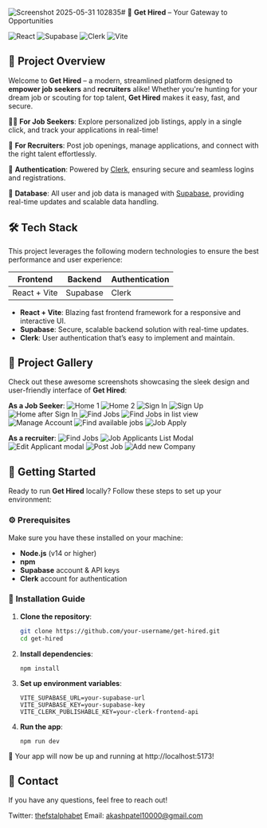 ![Screenshot 2025-05-31 102835](https://github.com/user-attachments/assets/463c536d-4beb-4731-80ec-a7366a15bdb8)# 🌟 **Get Hired** – Your Gateway to Opportunities

![React](https://img.shields.io/badge/React-v18-blue?style=for-the-badge&logo=react)
![Supabase](https://img.shields.io/badge/Supabase-Backend-green?style=for-the-badge&logo=supabase)
![Clerk](https://img.shields.io/badge/Clerk-Auth-yellow?style=for-the-badge&logo=clerk)
![Vite](https://img.shields.io/badge/Vite-v4-red?style=for-the-badge&logo=vite)

## 🎯 **Project Overview**

Welcome to **Get Hired** – a modern, streamlined platform designed to **empower job seekers** and **recruiters** alike! Whether you're hunting for your dream job or scouting for top talent, **Get Hired** makes it easy, fast, and secure.

🏃‍♂️ **For Job Seekers**: Explore personalized job listings, apply in a single click, and track your applications in real-time!

🏢 **For Recruiters**: Post job openings, manage applications, and connect with the right talent effortlessly.

🔐 **Authentication**: Powered by [Clerk](https://clerk.dev), ensuring secure and seamless logins and registrations.

💾 **Database**: All user and job data is managed with [Supabase](https://supabase.com), providing real-time updates and scalable data handling.

## 🛠 **Tech Stack**

This project leverages the following modern technologies to ensure the best performance and user experience:

| **Frontend** | **Backend** | **Authentication** |
| ------------ | ----------- | ------------------ |
| React + Vite | Supabase    | Clerk              |

- **React + Vite**: Blazing fast frontend framework for a responsive and interactive UI.
- **Supabase**: Secure, scalable backend solution with real-time updates.
- **Clerk**: User authentication that’s easy to implement and maintain.

## 📸 **Project Gallery**

Check out these awesome screenshots showcasing the sleek design and user-friendly interface of **Get Hired**:

**As a Job Seeker**:
![Home 1](https://github.com/user-attachments/assets/61bd2c3b-99e2-41d1-afc1-e8128d8be537)
![Home 2](https://github.com/user-attachments/assets/a47b4cb9-d40f-41c4-8011-09501a965feb)
![Sign In](https://github.com/user-attachments/assets/8d377ae3-c4a8-457a-ba63-42d5d4178ba7)
![Sign Up](https://github.com/user-attachments/assets/91c5df97-1e2c-4629-9653-d780e6d2343c)
![Home after Sign In](https://github.com/user-attachments/assets/38eea864-4922-4975-a6f4-6d7895c4b668)
![Find Jobs](https://github.com/user-attachments/assets/32e95972-a50f-4cdb-b363-d35ae97fd4e0)
![Find Jobs in list view](https://github.com/user-attachments/assets/9441c7eb-f6d1-489c-acc0-7aa38594894f)
![Manage Account](https://github.com/user-attachments/assets/4b716efb-87b3-4d40-a07e-40269693c425)
![Find available jobs](https://github.com/user-attachments/assets/15cd3dd7-4404-4f21-a06f-64116c8a85d2)
![Job Apply](https://github.com/user-attachments/assets/4b4208b2-bf4c-46f0-9b3a-348655465551)

**As a recruiter**:
![Find Jobs](https://github.com/user-attachments/assets/bc298e9e-6a57-4d68-85c9-16d8dde3c283)
![Job Applicants List Modal](https://github.com/user-attachments/assets/e6dff0f6-cdf0-44f4-9497-5c6eb7ea786a)
![Edit Applicant modal](https://github.com/user-attachments/assets/66891cbc-a723-4923-a1c1-20f0dedb8a18)
![Post Job](https://github.com/user-attachments/assets/9197756a-2942-460d-9353-cdd4ff997178)
![Add new Company](https://github.com/user-attachments/assets/5ead5e48-2c6e-4aaf-b556-b66b671f557a)

## 🚀 **Getting Started**

Ready to run **Get Hired** locally? Follow these steps to set up your environment:

### ⚙️ **Prerequisites**

Make sure you have these installed on your machine:

- **Node.js** (v14 or higher)
- **npm**
- **Supabase** account & API keys
- **Clerk** account for authentication

### 📝 **Installation Guide**

1. **Clone the repository**:

   ```bash
   git clone https://github.com/your-username/get-hired.git
   cd get-hired
   ```

2. **Install dependencies**:

   ```
   npm install
   ```

3. **Set up environment variables**:

   ```
   VITE_SUPABASE_URL=your-supabase-url
   VITE_SUPABASE_KEY=your-supabase-key
   VITE_CLERK_PUBLISHABLE_KEY=your-clerk-frontend-api
   ```

4. **Run the app**:

   ```
   npm run dev
   ```

🚀 Your app will now be up and running at http://localhost:5173!

## 📧 Contact

If you have any questions, feel free to reach out!

Twitter: [thefstalphabet](https://x.com/thefstalphabet)
Email: akashpatel10000@gmail.com

